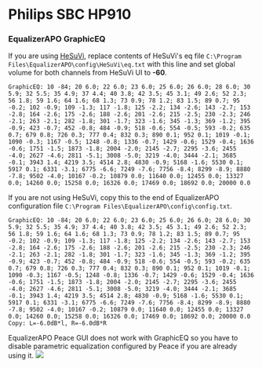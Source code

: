 # Philips SBC HP910
### EqualizerAPO GraphicEQ
If you are using [HeSuVi](https://sourceforge.net/projects/hesuvi/), replace contents of HeSuVi's eq file `C:\Program Files\EqualizerAPO\config\HeSuVi\eq.txt` with this line and set global volume for both channels from HeSuVi UI to **-60**.
```
GraphicEQ: 10 -84; 20 6.0; 22 6.0; 23 6.0; 25 6.0; 26 6.0; 28 6.0; 30 5.9; 32 5.5; 35 4.9; 37 4.4; 40 3.8; 42 3.5; 45 3.1; 49 2.6; 52 2.3; 56 1.8; 59 1.6; 64 1.6; 68 1.3; 73 0.9; 78 1.2; 83 1.5; 89 0.7; 95 -0.2; 102 -0.9; 109 -1.3; 117 -1.8; 125 -2.2; 134 -2.6; 143 -2.7; 153 -2.8; 164 -2.6; 175 -2.6; 188 -2.6; 201 -2.6; 215 -2.5; 230 -2.3; 246 -2.1; 263 -2.1; 282 -1.8; 301 -1.7; 323 -1.6; 345 -1.3; 369 -1.2; 395 -0.9; 423 -0.7; 452 -0.8; 484 -0.9; 518 -0.6; 554 -0.5; 593 -0.2; 635 0.7; 679 0.8; 726 0.3; 777 0.4; 832 0.3; 890 0.1; 952 0.1; 1019 -0.1; 1090 -0.3; 1167 -0.5; 1248 -0.8; 1336 -0.7; 1429 -0.6; 1529 -0.4; 1636 -0.6; 1751 -1.5; 1873 -1.8; 2004 -2.0; 2145 -2.7; 2295 -3.6; 2455 -4.0; 2627 -4.6; 2811 -5.1; 3008 -5.0; 3219 -4.0; 3444 -2.1; 3685 -0.1; 3943 1.4; 4219 3.5; 4514 2.8; 4830 -0.9; 5168 -1.6; 5530 0.1; 5917 0.1; 6331 -3.1; 6775 -6.6; 7249 -7.6; 7756 -8.4; 8299 -8.9; 8880 -7.8; 9502 -4.0; 10167 -0.2; 10879 0.0; 11640 0.0; 12455 0.0; 13327 0.0; 14260 0.0; 15258 0.0; 16326 0.0; 17469 0.0; 18692 0.0; 20000 0.0
```
If you are not using HeSuVi, copy this to the end of EqualizerAPO configuration file `C:\Program Files\EqualizerAPO\config\config.txt`.
```
GraphicEQ: 10 -84; 20 6.0; 22 6.0; 23 6.0; 25 6.0; 26 6.0; 28 6.0; 30 5.9; 32 5.5; 35 4.9; 37 4.4; 40 3.8; 42 3.5; 45 3.1; 49 2.6; 52 2.3; 56 1.8; 59 1.6; 64 1.6; 68 1.3; 73 0.9; 78 1.2; 83 1.5; 89 0.7; 95 -0.2; 102 -0.9; 109 -1.3; 117 -1.8; 125 -2.2; 134 -2.6; 143 -2.7; 153 -2.8; 164 -2.6; 175 -2.6; 188 -2.6; 201 -2.6; 215 -2.5; 230 -2.3; 246 -2.1; 263 -2.1; 282 -1.8; 301 -1.7; 323 -1.6; 345 -1.3; 369 -1.2; 395 -0.9; 423 -0.7; 452 -0.8; 484 -0.9; 518 -0.6; 554 -0.5; 593 -0.2; 635 0.7; 679 0.8; 726 0.3; 777 0.4; 832 0.3; 890 0.1; 952 0.1; 1019 -0.1; 1090 -0.3; 1167 -0.5; 1248 -0.8; 1336 -0.7; 1429 -0.6; 1529 -0.4; 1636 -0.6; 1751 -1.5; 1873 -1.8; 2004 -2.0; 2145 -2.7; 2295 -3.6; 2455 -4.0; 2627 -4.6; 2811 -5.1; 3008 -5.0; 3219 -4.0; 3444 -2.1; 3685 -0.1; 3943 1.4; 4219 3.5; 4514 2.8; 4830 -0.9; 5168 -1.6; 5530 0.1; 5917 0.1; 6331 -3.1; 6775 -6.6; 7249 -7.6; 7756 -8.4; 8299 -8.9; 8880 -7.8; 9502 -4.0; 10167 -0.2; 10879 0.0; 11640 0.0; 12455 0.0; 13327 0.0; 14260 0.0; 15258 0.0; 16326 0.0; 17469 0.0; 18692 0.0; 20000 0.0
Copy: L=-6.0dB*l, R=-6.0dB*R
```
EqualizerAPO Peace GUI does not work with GraphicEQ so you have to disable parametric equalization configured by Peace if you are already using it.
![](https://raw.githubusercontent.com/jaakkopasanen/AutoEq/master/results/Innerfidelity%202017/innerfidelity/onear/Philips%20SBC%20HP910/Philips%20SBC%20HP910.png)
